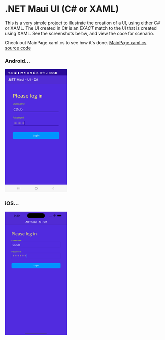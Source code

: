 # .NET Maui UI (C# or XAML)

This is a very simple project to illustrate the creation of a UI, using either C# or XAML. The UI created in C# is an *EXACT* match to the UI that is created using XAML. See the screenshots below, and view the code for scenario.

Check out MainPage.xaml.cs to see how it's done.  [MainPage.xaml.cs source code](https://github.com/chriswoodbury/MauiCode/blob/master/MauiCode/MainPage.xaml.cs)

### Android...
<img src="https://github.com/chriswoodbury/MauiCode/blob/master/MauiCode/Resources/Images/maui_ui_csharp.jpg" alt="alt text" Title="Andriod - Maui UI in C#" Height="400" Width="200">

### iOS...
<img src="https://github.com/chriswoodbury/MauiCode/blob/master/MauiCode/Resources/Images/maui_ui_csharp.png" alt="alt text" Title="iOS - Maui UI in C#" Height="400" Width="200">
